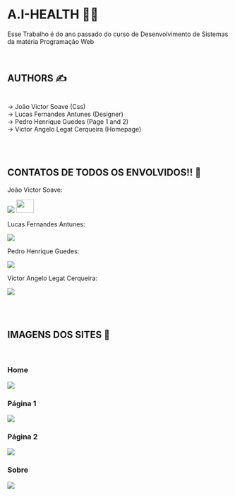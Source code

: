 # A.I-HEALTH 👨‍💻
  
  <div>
    <p>Esse Trabalho é do ano passado do curso de Desenvolvimento de Sistemas da matéria Programação Web</p><br>
</div>
  
  ## AUTHORS ✍️ 
<div><br>
-> João Victor Soave (Css)<br>
-> Lucas Fernandes Antunes (Designer)<br>
-> Pedro Henrique Guedes (Page 1 and 2)<br>
-> Victor Angelo Legat Cerqueira (Homepage)<br>
</div>
  
  <br><br>
  
  ## CONTATOS DE TODOS OS ENVOLVIDOS!! :email:
<div>
    <p>João Victor Soave:</p>
    <a href = "mailto:joao.soave01@etec.sp.gov.br"><img src="https://img.shields.io/badge/-Gmail-%23333?style=for-the-badge&logo=gmail&logoColor=white" target="_blank"></a>
    <a href = "https://github.com/jvsoave"><img src="https://cdn.discordapp.com/attachments/796077210720272394/903059198881968158/logo_github_icon_143196.png" target="_blank" height="30" width="40" ></a><br>
    <p>Lucas Fernandes Antunes:</p>
    <a href = "mailto:lucas.antunes34@etec.sp.gov.br"><img src="https://img.shields.io/badge/-Gmail-%23333?style=for-the-badge&logo=gmail&logoColor=white" target="_blank"></a><br>
    <p>Pedro Henrique Guedes:</p>
    <a href = "mailto:pedro.guedes8@etec.sp.gov.br"><img src="https://img.shields.io/badge/-Gmail-%23333?style=for-the-badge&logo=gmail&logoColor=white" target="_blank"></a><br>
    <p>Victor Angelo Legat Cerqueira:</p>
    <a href = "mailto:victor.legat.cerqueira@gmail.com"><img src="https://img.shields.io/badge/-Gmail-%23333?style=for-the-badge&logo=gmail&logoColor=white" target="_blank"></a>
</div>

<br><br>

## IMAGENS DOS SITES 🎴

<br>

### Home
<div>
 <img src="https://cdn.discordapp.com/attachments/796077210720272394/902670644687274035/unknown.png"><br>
</div>

### Página 1
<div>
 <img src="https://cdn.discordapp.com/attachments/796077210720272394/902670704921694248/unknown.png"><br>
</div>

### Página 2
<div>
 <img src="https://cdn.discordapp.com/attachments/796077210720272394/902670816255279104/unknown.png"><br>
</div>

### Sobre
<div>
 <img src="https://cdn.discordapp.com/attachments/796077210720272394/902670882911178812/unknown.png"><br>
</div>
